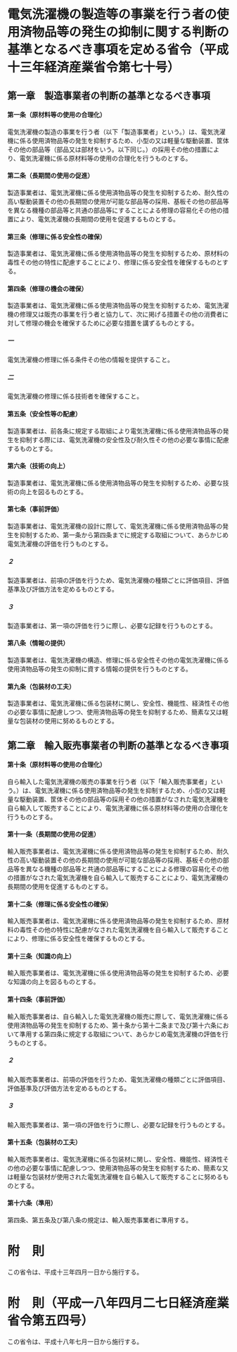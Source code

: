 # 電気洗濯機の製造等の事業を行う者の使用済物品等の発生の抑制に関する判断の基準となるべき事項を定める省令（平成十三年経済産業省令第七十号）
## 第一章　製造事業者の判断の基準となるべき事項
#### 第一条（原材料等の使用の合理化）
電気洗濯機の製造の事業を行う者（以下「製造事業者」という。）は、電気洗濯機に係る使用済物品等の発生を抑制するため、小型の又は軽量な駆動装置、筐体その他の部品等（部品又は部材をいう。以下同じ。）の採用その他の措置により、電気洗濯機に係る原材料等の使用の合理化を行うものとする。
#### 第二条（長期間の使用の促進）
製造事業者は、電気洗濯機に係る使用済物品等の発生を抑制するため、耐久性の高い駆動装置その他の長期間の使用が可能な部品等の採用、基板その他の部品等を異なる機種の部品等と共通の部品等にすることによる修理の容易化その他の措置により、電気洗濯機の長期間の使用を促進するものとする。
#### 第三条（修理に係る安全性の確保）
製造事業者は、電気洗濯機に係る使用済物品等の発生を抑制するため、原材料の毒性その他の特性に配慮することにより、修理に係る安全性を確保するものとする。
#### 第四条（修理の機会の確保）
製造事業者は、電気洗濯機に係る使用済物品等の発生を抑制するため、電気洗濯機の修理又は販売の事業を行う者と協力して、次に掲げる措置その他の消費者に対して修理の機会を確保するために必要な措置を講ずるものとする。
##### 一
電気洗濯機の修理に係る条件その他の情報を提供すること。
##### 二
電気洗濯機の修理に係る技術者を確保すること。
#### 第五条（安全性等の配慮）
製造事業者は、前各条に規定する取組により電気洗濯機に係る使用済物品等の発生を抑制する際には、電気洗濯機の安全性及び耐久性その他の必要な事情に配慮するものとする。
#### 第六条（技術の向上）
製造事業者は、電気洗濯機に係る使用済物品等の発生を抑制するため、必要な技術の向上を図るものとする。
#### 第七条（事前評価）
製造事業者は、電気洗濯機の設計に際して、電気洗濯機に係る使用済物品等の発生を抑制するため、第一条から第四条までに規定する取組について、あらかじめ電気洗濯機の評価を行うものとする。
##### ２
製造事業者は、前項の評価を行うため、電気洗濯機の種類ごとに評価項目、評価基準及び評価方法を定めるものとする。
##### ３
製造事業者は、第一項の評価を行うに際し、必要な記録を行うものとする。
#### 第八条（情報の提供）
製造事業者は、電気洗濯機の構造、修理に係る安全性その他の電気洗濯機に係る使用済物品等の発生の抑制に資する情報の提供を行うものとする。
#### 第九条（包装材の工夫）
製造事業者は、電気洗濯機に係る包装材に関し、安全性、機能性、経済性その他の必要な事情に配慮しつつ、使用済物品等の発生を抑制するため、簡素な又は軽量な包装材の使用に努めるものとする。
## 第二章　輸入販売事業者の判断の基準となるべき事項
#### 第十条（原材料等の使用の合理化）
自ら輸入した電気洗濯機の販売の事業を行う者（以下「輸入販売事業者」という。）は、電気洗濯機に係る使用済物品等の発生を抑制するため、小型の又は軽量な駆動装置、筐体その他の部品等の採用その他の措置がなされた電気洗濯機を自ら輸入して販売することにより、電気洗濯機に係る原材料等の使用の合理化を行うものとする。
#### 第十一条（長期間の使用の促進）
輸入販売事業者は、電気洗濯機に係る使用済物品等の発生を抑制するため、耐久性の高い駆動装置その他の長期間の使用が可能な部品等の採用、基板その他の部品等を異なる機種の部品等と共通の部品等にすることによる修理の容易化その他の措置がなされた電気洗濯機を自ら輸入して販売することにより、電気洗濯機の長期間の使用を促進するものとする。
#### 第十二条（修理に係る安全性の確保）
輸入販売事業者は、電気洗濯機に係る使用済物品等の発生を抑制するため、原材料の毒性その他の特性に配慮がなされた電気洗濯機を自ら輸入して販売することにより、修理に係る安全性を確保するものとする。
#### 第十三条（知識の向上）
輸入販売事業者は、電気洗濯機に係る使用済物品等の発生を抑制するため、必要な知識の向上を図るものとする。
#### 第十四条（事前評価）
輸入販売事業者は、自ら輸入した電気洗濯機の販売に際して、電気洗濯機に係る使用済物品等の発生を抑制するため、第十条から第十二条まで及び第十六条において準用する第四条に規定する取組について、あらかじめ電気洗濯機の評価を行うものとする。
##### ２
輸入販売事業者は、前項の評価を行うため、電気洗濯機の種類ごとに評価項目、評価基準及び評価方法を定めるものとする。
##### ３
輸入販売事業者は、第一項の評価を行うに際し、必要な記録を行うものとする。
#### 第十五条（包装材の工夫）
輸入販売事業者は、電気洗濯機に係る包装材に関し、安全性、機能性、経済性その他の必要な事情に配慮しつつ、使用済物品等の発生を抑制するため、簡素な又は軽量な包装材が使用された電気洗濯機を自ら輸入して販売することに努めるものとする。
#### 第十六条（準用）
第四条、第五条及び第八条の規定は、輸入販売事業者に準用する。
# 附　則
この省令は、平成十三年四月一日から施行する。
# 附　則（平成一八年四月二七日経済産業省令第五四号）
この省令は、平成十八年七月一日から施行する。

